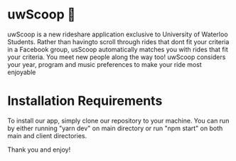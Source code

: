 # uwScoop 🚗

uwScoop is a new rideshare application exclusive to University of Waterloo Students.
Rather than havingto scroll through rides that dont fit your criteria in a Facebook group, usScoop automatically matches you with rides that fit your criteria.
You meet new people along the way too! uwScoop considers your year, program and music preferences to make your ride most enjoyable

# Installation Requirements
To install our app, simply clone our repository to your machine. You can run by either running "yarn dev" on main directory or run "npm start" on both main and client directories.

Thank you and enjoy!
